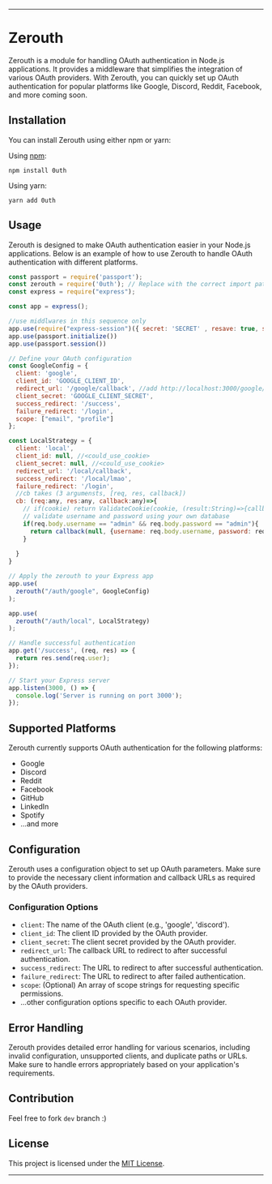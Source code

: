 
---

# Zerouth

Zerouth is a module for handling OAuth authentication in Node.js applications. It provides a middleware that simplifies the integration of various OAuth providers. With Zerouth, you can quickly set up OAuth authentication for popular platforms like Google, Discord, Reddit, Facebook, and more coming soon.

## Installation

You can install Zerouth using either npm or yarn:

Using [npm](https://www.npmjs.com/package/0uth):

```
npm install 0uth
```

Using yarn:

```
yarn add 0uth
```

## Usage

Zerouth is designed to make OAuth authentication easier in your Node.js applications. Below is an example of how to use Zerouth to handle OAuth authentication with different platforms.

```javascript
const passport = require('passport');
const zerouth = require('0uth'); // Replace with the correct import path
const express = require("express");

const app = express();

//use middlwares in this sequence only
app.use(require("express-session")({ secret: 'SECRET' , resave: true, saveUninitialized: true}))
app.use(passport.initialize())
app.use(passport.session())

// Define your OAuth configuration
const GoogleConfig = {
  client: 'google',
  client_id: 'GOOGLE_CLIENT_ID',
  redirect_url: '/google/callback', //add http://localhost:3000/google/callback in google cloud console
  client_secret: 'GOOGLE_CLIENT_SECRET',
  success_redirect: '/success',
  failure_redirect: '/login',
  scope: ["email", "profile"]
};

const LocalStrategy = {
  client: 'local',
  client_id: null, //<could_use_cookie>
  client_secret: null, //<could_use_cookie>
  redirect_url: '/local/callback',
  success_redirect: '/local/lmao',
  failure_redirect: '/login',
  //cb takes (3 argumensts, [req, res, callback])
  cb: (req:any, res:any, callback:any)=>{
    // if(cookie) return ValidateCookie(cookie, (result:String)=>{callback(null, {username: result.username)})
    // validate username and password using your own database
    if(req.body.username == "admin" && req.body.password == "admin"){
      return callback(null, {username: req.body.username, password: req.body.password})
    }
    
  }
}

// Apply the zerouth to your Express app
app.use(
  zerouth("/auth/google", GoogleConfig)
);

app.use(
  zerouth("/auth/local", LocalStrategy)
);

// Handle successful authentication
app.get('/success', (req, res) => {
  return res.send(req.user);
});

// Start your Express server
app.listen(3000, () => {
  console.log('Server is running on port 3000');
});
```

## Supported Platforms

Zerouth currently supports OAuth authentication for the following platforms:

- Google
- Discord
- Reddit
- Facebook
- GitHub
- LinkedIn
- Spotify
- ...and more

## Configuration

Zerouth uses a configuration object to set up OAuth parameters. Make sure to provide the necessary client information and callback URLs as required by the OAuth providers.

### Configuration Options

- `client`: The name of the OAuth client (e.g., 'google', 'discord').
- `client_id`: The client ID provided by the OAuth provider.
- `client_secret`: The client secret provided by the OAuth provider.
- `redirect_url`: The callback URL to redirect to after successful authentication.
- `success_redirect`: The URL to redirect to after successful authentication.
- `failure_redirect`: The URL to redirect to after failed authentication.
- `scope`: (Optional) An array of scope strings for requesting specific permissions.
- ...other configuration options specific to each OAuth provider.

## Error Handling

Zerouth provides detailed error handling for various scenarios, including invalid configuration, unsupported clients, and duplicate paths or URLs. Make sure to handle errors appropriately based on your application's requirements.

## Contribution

Feel free to fork ``dev`` branch :)

## License

This project is licensed under the [MIT License](LICENSE).

---
